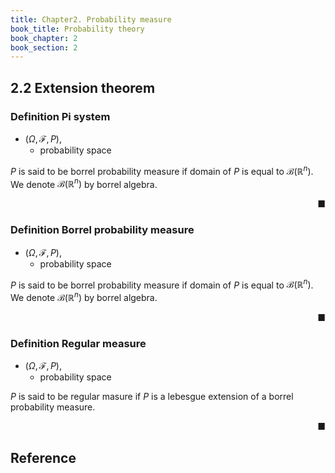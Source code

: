 ```yaml
---
title: Chapter2. Probability measure
book_title: Probability theory
book_chapter: 2
book_section: 2
---
```


## 2.2 Extension theorem

### Definition Pi system
* $(\Omega, \mathcal{F}, P)$,
    * probability space

$P$ is said to be borrel probability measure if domain of $P$ is equal to $\mathcal{B}(\mathbb{R}^{n})$.
We denote $\mathcal{B}(\mathbb{R}^{n})$ by borrel algebra.

<div class="end-of-statement" style="text-align: right">■</div>

### Definition Borrel probability measure
* $(\Omega, \mathcal{F}, P)$,
    * probability space

$P$ is said to be borrel probability measure if domain of $P$ is equal to $\mathcal{B}(\mathbb{R}^{n})$.
We denote $\mathcal{B}(\mathbb{R}^{n})$ by borrel algebra.

<div class="end-of-statement" style="text-align: right">■</div>

### Definition Regular measure
* $(\Omega, \mathcal{F}, P)$,
    * probability space

$P$ is said to be regular masure if $P$ is a lebesgue extension of a borrel probability measure.

<div class="end-of-statement" style="text-align: right">■</div>

## Reference
